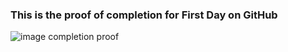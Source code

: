 ### This is the proof of completion for First Day on GitHub
![image completion proof](https://user-images.githubusercontent.com/89668322/131201086-0e5a8dff-5b6d-4627-bdd0-98f82414d051.png)
